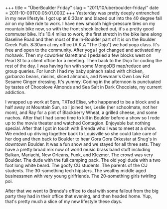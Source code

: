 +++
title = "ÜberBoulder Friday"
slug = "2011/10/uberboulder-friday/"
date = 2011-10-09T00:05:01.000Z
+++
Yesterday was pretty deeply entrenched in my new lifestyle.  I got up at 6:30am and blazed out into the 40 degree fall air on my bike ride to work.  I have new smooth high-pressure tires on my mountain bike now, so with the front shock locked out, it's a pretty good commuter bike.  It's 10.4 miles to work, the first stretch in the bike lane along Baseline Road and then most of the in-Boulder part of it is on the Boulder Creek Path.  8:30am at my office (A.K.A "The Dojo") we had yoga class.  It's free and open to the community.  After yoga I got changed and activated my mohawk.  Then my coworker Garett and I pedaled a few blocks west on Pearl St to a client office for a meeting.  Then back to the Dojo for coding the rest of the day. I was having fun with some MongoDB map/reduce and group queries.  For lunch I had my baby spinach salad with chicken, garbanzo beans, raisins, sliced almonds, and Newman's Own Low Fat Sesame Ginger dressing.  It's yummy.  Coding in the afternoon is punctuated by tastes of Chocolove Almonds and Sea Salt in Dark Chocolate, my current addiction.

I wrapped up work at 5pm, TXTed Elise, who happened to be a block and a half away at Mountain Sun, so I joined her, Leslie (her schoolmate, not her mom), and Ray for a pint of Blackberry Wheat, a grilled cheese, and some nachos.  After that I had some time to kill in Boulder before a show so I rode up to the movie theater and watched Contagion.  Enjoyable but nothing special.  After that I got in touch with Brenda who I was to meet at a show.  We ended up driving together back to Louisville so she could take care of her dog and then back to Boulder to hear Gora Gora Orkestar at Shug's in downtown Boulder.  It was a fun show and we stayed for all three sets.  They have a pretty broad mix now of world music brass band stuff including Balkan, Mariachi, New Orleans, Funk, and Klezmer.  The crowd was very Boulder. The dude with the full camping pack. The old yogi dude with a two foot long white beard. The goofy CU students. The parents of the CU students. The 30-something tech hipsters.  The wealthy middle aged businessmen with very young girlfriends. The 20-something girls twirling poi.

After that we went to Brenda's office to deal with some fallout from the big party they had in their office that evening, and then headed home.  Yup, that's pretty much a slice of my new lifestyle these days.